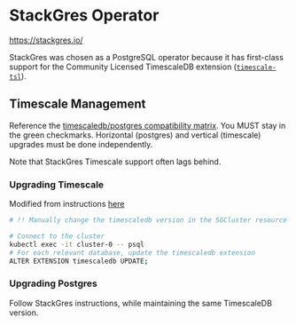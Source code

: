 # StackGres Operator
https://stackgres.io/

StackGres was chosen as a PostgreSQL operator because it has first-class support for the Community Licensed TimescaleDB extension ([`timescale-tsl`](https://stackgres.io/doc/latest/intro/extensions/)).

## Timescale Management

Reference the [timescaledb/postgres compatibility matrix](https://docs.tigerdata.com/self-hosted/latest/upgrades/upgrade-pg/#plan-your-upgrade-path). You MUST stay in the green checkmarks. Horizontal (postgres) and vertical (timescale) upgrades must be done independently.

Note that StackGres Timescale support often lags behind.

### Upgrading Timescale
Modified from instructions [here](https://docs.tigerdata.com/self-hosted/latest/upgrades/upgrade-docker/)
```bash
# !! Manually change the timescaledb version in the SGCluster resource

# Connect to the cluster
kubectl exec -it cluster-0 -- psql
# For each relevant database, update the timescaledb extension
ALTER EXTENSION timescaledb UPDATE;
```

### Upgrading Postgres
Follow StackGres instructions, while maintaining the same TimescaleDB version.
